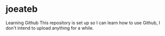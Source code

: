 joeateb
=======

Learning Github
This repository is set up so I can learn how to use Github, I don't intend to upload anything for a while.
